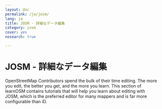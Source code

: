 ```yaml
---
layout: doc
permalink: /ja/josm/
lang: ja
title: JOSM - 詳細なデータ編集
category: josm
cover: yes
nosearch: true

---
```


JOSM - 詳細なデータ編集
================


OpenStreetMap Contributors spend the bulk of their time editing. The more you
edit, the better you get, and the more you learn. This section of learnOSM
contains tutorials that will help you learn about editing with JOSM, which is the preferred editor for many mappers and is far more configurable than iD.